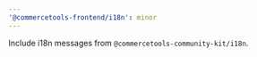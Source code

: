 ```yaml
---
'@commercetools-frontend/i18n': minor
---
```


Include i18n messages from `@commercetools-community-kit/i18n`.
